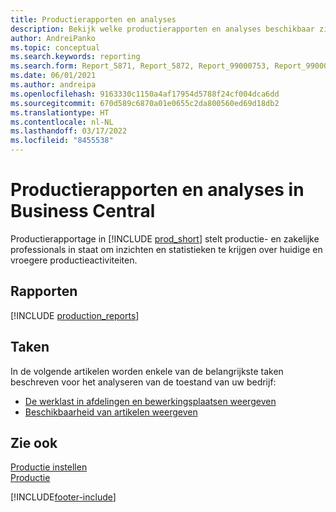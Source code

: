 ```yaml
---
title: Productierapporten en analyses
description: Bekijk welke productierapporten en analyses beschikbaar zijn in de standaardversie van Business Central, zodat u uw bedrijf kunt volgen.
author: AndreiPanko
ms.topic: conceptual
ms.search.keywords: reporting
ms.search.form: Report_5871, Report_5872, Report_99000753, Report_99000756, Report_99000757, Report_99000758, Report_99000791, Report_99000780, Report_99000783, Report_99000784, Report_99000788, Report_99000767
ms.date: 06/01/2021
ms.author: andreipa
ms.openlocfilehash: 9163330c1150a4af17954d5788f24cf004dca6dd
ms.sourcegitcommit: 670d589c6870a01e0655c2da800560ed69d18db2
ms.translationtype: HT
ms.contentlocale: nl-NL
ms.lasthandoff: 03/17/2022
ms.locfileid: "8455538"
---
```

# <a name="production-reports-and-analytics-in-business-central" /><a name="production-reports-and-analytics-in-business-central"></a>Productierapporten en analyses in Business Central

Productierapportage in [!INCLUDE [prod_short](includes/prod_short.md)] stelt productie- en zakelijke professionals in staat om inzichten en statistieken te krijgen over huidige en vroegere productieactiviteiten.  

## <a name="reports" /><a name="reports"></a>Rapporten
[!INCLUDE [production_reports](includes/production-reports-include.md)]

## <a name="tasks" /><a name="tasks"></a>Taken

In de volgende artikelen worden enkele van de belangrijkste taken beschreven voor het analyseren van de toestand van uw bedrijf:

* [De werklast in afdelingen en bewerkingsplaatsen weergeven](production-how-to-view-the-load-on-work-centers.md)  
* [Beschikbaarheid van artikelen weergeven](inventory-how-availability-overview.md)

## <a name="see-also" /><a name="see-also"></a>Zie ook

[Productie instellen](production-configure-production-processes.md)  
[Productie](production-manage-manufacturing.md)  

[!INCLUDE[footer-include](includes/footer-banner.md)]
